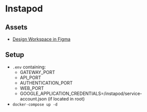 # Instapod 
## Assets
* [Design Workspace in Figma](https://www.figma.com/file/VSrR5BIGv7BkliMdcwvA8q/Paperpod?node-id=0%3A1)

## Setup 
* `.env` containing: 
  * GATEWAY_PORT
  * API_PORT
  * AUTHENTICATION_PORT
  * WEB_PORT
  * GOOGLE_APPLICATION_CREDENTIALS=/instapod/service-account.json (if located in root)
* `docker-compose up -d`
